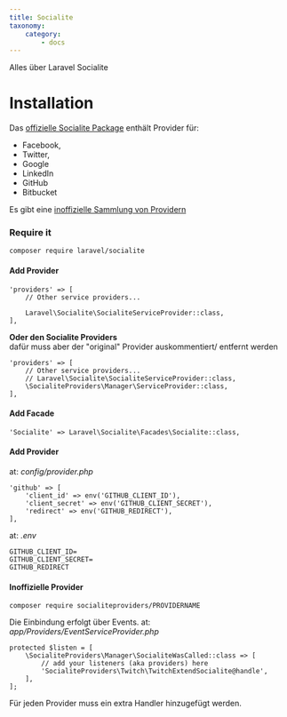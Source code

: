 ```yaml
---
title: Socialite
taxonomy:
    category:
        - docs
---
```


Alles über Laravel Socialite

# Installation

Das [offizielle Socialite Package](https://github.com/laravel/socialite) enthält Provider für:
- Facebook, 
- Twitter, 
- Google
- LinkedIn
- GitHub
- Bitbucket

Es gibt eine [inoffizielle Sammlung von Providern](https://socialiteproviders.github.io/)




### Require it
```
composer require laravel/socialite
```

#### Add Provider
```
'providers' => [
    // Other service providers...

    Laravel\Socialite\SocialiteServiceProvider::class,
],
```

**Oder den Socialite Providers**  
dafür muss aber der "original" Provider auskommentiert/ entfernt werden
```
'providers' => [
    // Other service providers...
    // Laravel\Socialite\SocialiteServiceProvider::class,
    \SocialiteProviders\Manager\ServiceProvider::class,
],
```



#### Add Facade
```
'Socialite' => Laravel\Socialite\Facades\Socialite::class,
```

#### Add Provider
at: _config/provider.php_

```
'github' => [
    'client_id' => env('GITHUB_CLIENT_ID'),
    'client_secret' => env('GITHUB_CLIENT_SECRET'),
    'redirect' => env('GITHUB_REDIRECT'),
],
```

at: _.env_
```
GITHUB_CLIENT_ID=
GITHUB_CLIENT_SECRET=
GITHUB_REDIRECT
```

#### Inoffizielle Provider

```
composer require socialiteproviders/PROVIDERNAME
```

Die Einbindung erfolgt über Events.
at: _app/Providers/EventServiceProvider.php_

```
protected $listen = [
    \SocialiteProviders\Manager\SocialiteWasCalled::class => [
        // add your listeners (aka providers) here
        'SocialiteProviders\Twitch\TwitchExtendSocialite@handle',
    ],
];
```

Für jeden Provider muss ein extra Handler hinzugefügt werden.
